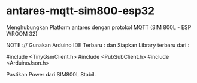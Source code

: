 # antares-mqtt-sim800-esp32
Menghubungkan Platform antares dengan protokol MQTT  (SIM 800L - ESP WROOM 32)



NOTE ://
Gunakan Arduino IDE Terbaru : 
dan 
Siapkan Library terbaru dari : 

#include <TinyGsmClient.h>
#include <PubSubClient.h>
#include <ArduinoJson.h>


Pastikan Power dari SIM800L Stabil.


